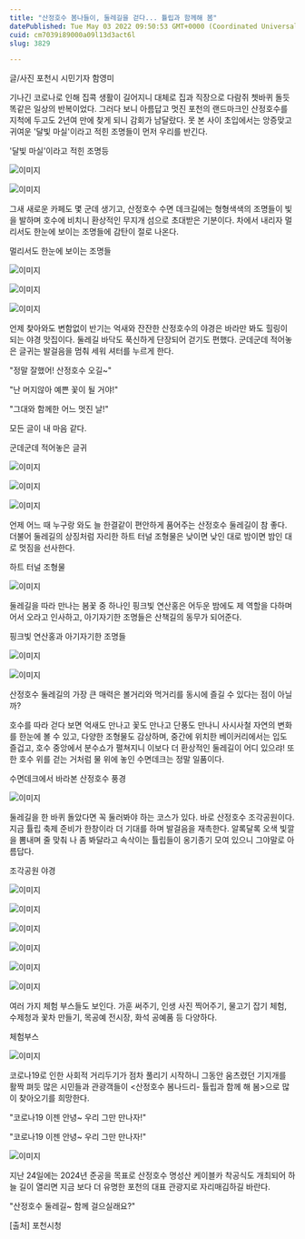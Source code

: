 ```yaml
---
title: "산정호수 봄나들이, 둘레길을 걷다... 튤립과 함께해 봄"
datePublished: Tue May 03 2022 09:50:53 GMT+0000 (Coordinated Universal Time)
cuid: cm7039i89000a09l13d3act6l
slug: 3829

---
```



글/사진 포천시 시민기자 함영미

기나긴 코로나로 인해 집콕 생활이 길어지니 대체로 집과 직장으로 다람쥐 쳇바퀴 돌듯 똑같은 일상의 반복이었다. 그러다 보니 아름답고 멋진 포천의 랜드마크인 산정호수를 지척에 두고도 2년여 만에 찾게 되니 감회가 남달랐다. 못 본 사이 초입에서는 앙증맞고 귀여운 '달빛 마실'이라고 적힌 조명들이 먼저 우리를 반긴다.

'달빛 마실'이라고 적힌 조명등

![이미지](https://cdn.hashnode.com/res/hashnode/image/upload/v1739254524489/7d3485a6-dfc8-4fe5-9ad5-ad6f57abd576.jpeg)

![이미지](https://cdn.hashnode.com/res/hashnode/image/upload/v1739254526669/68dd1724-a075-4d76-b5a2-c4041fa4b55c.jpeg)

그새 새로운 카페도 몇 군데 생기고, 산정호수 수면 데크길에는 형형색색의 조명들이 빛을 발하며 호수에 비치니 환상적인 무지개 섬으로 초대받은 기분이다. 차에서 내리자 멀리서도 한눈에 보이는 조명들에 감탄이 절로 나온다.

멀리서도 한눈에 보이는 조명들

![이미지](https://cdn.hashnode.com/res/hashnode/image/upload/v1739254528661/aea45a05-eda3-411e-b44c-618abf93ecc4.jpeg)

![이미지](https://cdn.hashnode.com/res/hashnode/image/upload/v1739254530726/0acf273e-f641-4e67-8183-2492476b1a61.jpeg)

![이미지](https://cdn.hashnode.com/res/hashnode/image/upload/v1739254532794/09ce8c8f-68ba-4183-9603-bb080c00221e.jpeg)

언제 찾아와도 변함없이 반기는 억새와 잔잔한 산정호수의 야경은 바라만 봐도 힐링이 되는 야경 맛집이다. 둘레길 바닥도 푹신하게 단장되어 걷기도 편했다. 군데군데 적어놓은 글귀는 발걸음을 멈춰 세워 셔터를 누르게 한다.

"정말 잘했어! 산정호수 오길~"

"난 머지않아 예쁜 꽃이 될 거야!"

"그대와 함께한 어느 멋진 날!"

모든 글이 내 마음 같다.

군데군데 적어놓은 글귀

![이미지](https://cdn.hashnode.com/res/hashnode/image/upload/v1739254534922/bab51e5d-3cc5-4ee8-868c-13d4a51883ac.jpeg)

![이미지](https://cdn.hashnode.com/res/hashnode/image/upload/v1739254537157/0d9c5a06-345b-42b7-b934-6ca25c170330.jpeg)

![이미지](https://cdn.hashnode.com/res/hashnode/image/upload/v1739254539090/a9cfd85f-7442-42bb-bc58-9505ef1c8b82.jpeg)

언제 어느 때 누구랑 와도 늘 한결같이 편안하게 품어주는 산정호수 둘레길이 참 좋다. 더불어 둘레길의 상징처럼 자리한 하트 터널 조형물은 낮이면 낮인 대로 밤이면 밤인 대로 멋짐을 선사한다.

하트 터널 조형물

![이미지](https://cdn.hashnode.com/res/hashnode/image/upload/v1739254541041/fd186646-214e-4633-ae62-b796fb193ce4.jpeg)

둘레길을 따라 만나는 봄꽃 중 하나인 핑크빛 연산홍은 어두운 밤에도 제 역할을 다하며 어서 오라고 인사하고, 아기자기한 조명들은 산책길의 동무가 되어준다.

핑크빛 연산홍과 아기자기한 조명들

![이미지](https://cdn.hashnode.com/res/hashnode/image/upload/v1739254543494/4e7f1bec-7a40-40b1-bdd9-f8e484f584f7.jpeg)

![이미지](https://cdn.hashnode.com/res/hashnode/image/upload/v1739254545660/ab0f17f2-5c27-4b83-9c0d-e559644ae625.jpeg)

산정호수 둘레길의 가장 큰 매력은 볼거리와 먹거리를 동시에 즐길 수 있다는 점이 아닐까?

호수를 따라 걷다 보면 억새도 만나고 꽃도 만나고 단풍도 만나니 사시사철 자연의 변화를 한눈에 볼 수 있고, 다양한 조형물도 감상하며, 중간에 위치한 베이커리에서는 입도 즐겁고, 호수 중앙에서 분수쇼가 펼쳐지니 이보다 더 환상적인 둘레길이 어디 있으랴! 또한 호수 위를 걷는 거처럼 물 위에 놓인 수면데크는 정말 일품이다.

수면데크에서 바라본 산정호수 풍경

![이미지](https://cdn.hashnode.com/res/hashnode/image/upload/v1739254547701/200ed3ff-b5ca-40b4-a5f5-c97f218e7871.jpeg)

둘레길을 한 바퀴 돌았다면 꼭 둘러봐야 하는 코스가 있다. 바로 산정호수 조각공원이다. 지금 튤립 축제 준비가 한창이라 더 기대를 하며 발걸음을 재촉한다. 알록달록 오색 빛깔을 뽐내며 줄 맞춰 나 좀 봐달라고 속삭이는 튤립들이 옹기종기 모여 있으니 그야말로 아름답다.

조각공원 야경

![이미지](https://cdn.hashnode.com/res/hashnode/image/upload/v1739254549946/0951dd20-83db-4831-8706-d8252c92a620.jpeg)

![이미지](https://cdn.hashnode.com/res/hashnode/image/upload/v1739254552159/48832b8c-e57f-44af-a49b-8d63bc92d9de.jpeg)

![이미지](https://cdn.hashnode.com/res/hashnode/image/upload/v1739254554377/4e10f311-a49b-4ada-b7c6-16603dc8d816.jpeg)

![이미지](https://cdn.hashnode.com/res/hashnode/image/upload/v1739254556516/0aedb52d-cf02-400b-9424-8f93c0c2f2a5.jpeg)

![이미지](https://cdn.hashnode.com/res/hashnode/image/upload/v1739254560284/cd74aaa4-6198-4d9f-bf32-ba2ae2ba680e.jpeg)

![이미지](https://cdn.hashnode.com/res/hashnode/image/upload/v1739254562655/133ecd2d-2785-46bf-9517-1bf17ebc8f9f.jpeg)

여러 가지 체험 부스들도 보인다. 가훈 써주기, 인생 사진 찍어주기, 물고기 잡기 체험, 수제청과 꽃차 만들기, 목공예 전시장, 화석 공예품 등 다양하다.

체험부스

![이미지](https://cdn.hashnode.com/res/hashnode/image/upload/v1739254564964/029abb38-9db3-47d9-a0cc-8fb25def1c82.jpeg)

코로나19로 인한 사회적 거리두기가 점차 풀리기 시작하니 그동안 움츠렸던 기지개를 활짝 펴듯 많은 시민들과 관광객들이 <산정호수 봄나드리- 튤립과 함께 해 봄>으로 많이 찾아오기를 희망한다.

"코로나19 이젠 안녕~ 우리 그만 만나자!"

"코로나19 이젠 안녕~ 우리 그만 만나자!"

![이미지](https://cdn.hashnode.com/res/hashnode/image/upload/v1739254567323/1bd35651-d3d7-4b52-a981-f155fd4c819c.jpeg)

지난 24일에는 2024년 준공을 목표로 산정호수 명성산 케이블카 착공식도 개최되어 하늘 길이 열리면 지금 보다 더 유명한 포천의 대표 관광지로 자리매김하길 바란다.

"산정호수 둘레길~ 함께 걸으실래요?"

[출처] 포천시청